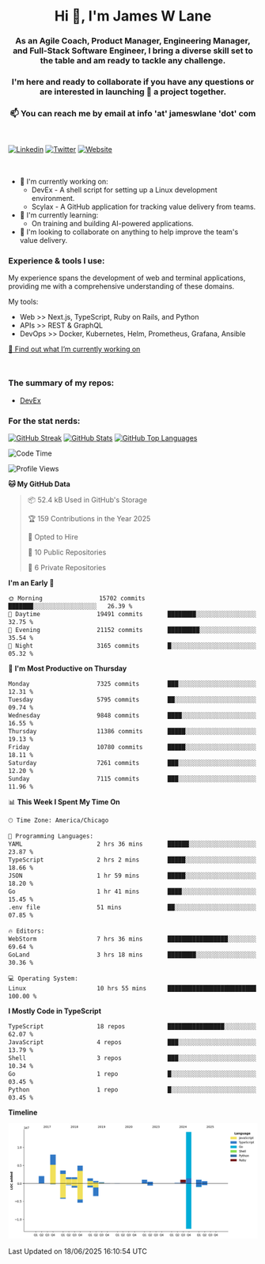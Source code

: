 <h1 align="center">Hi 👋, I'm James W Lane</h1>
<h3 align="center">As an Agile Coach, Product Manager, Engineering Manager, and Full-Stack Software Engineer, I bring a diverse skill set to the table and am ready to tackle any challenge.</h3>
<h3 align="center">I'm here and ready to collaborate if you have any questions or are interested in launching 🚀 a project together.</h3>

<div style="margin-top: 16px;" />

<h3 align="center">📫 You can reach me by email at info 'at' jameswlane 'dot' com</h3>

<div style="margin-top: 48px;" />

[![Linkedin](https://img.shields.io/badge/LinkedIn-0077B5?style=for-the-badge&logo=linkedin&logoColor=white)](https://www.linkedin.com/in/jameswlane/)
[![Twitter](https://img.shields.io/badge/Twitter-1DA1F2?style=for-the-badge&logo=twitter&logoColor=white)](https://x.com/jameswlane)
[![Website](https://img.shields.io/website?down_color=red&down_message=offline&style=for-the-badge&up_color=green&up_message=up&url=https%3A%2F%2Fwww.jameswlane.com)](https://www.jameswlane.com)

<div style="margin-top: 48px;" />

- 🔭 I'm currently working on:
  - DevEx - A shell script for setting up a Linux development environment.
  - Scylax - A GitHub application for tracking value delivery from teams.
- 🌱 I'm currently learning:
  - On training and building AI-powered applications.
- 👯 I'm looking to collaborate on anything to help improve the team's value delivery.

### Experience & tools I use:

My experience spans the development of web and terminal applications, providing me with a comprehensive understanding of these domains.

My tools:
- Web >> Next.js, TypeScript, Ruby on Rails, and Python
- APIs >> REST & GraphQL
- DevOps >> Docker, Kubernetes, Helm, Prometheus, Grafana, Ansible

[🔭 Find out what I’m currently working on](https://www.jameswlane.com/now)  

<div style="margin-top: 50px;"/>

### The summary of my repos:
- [DevEx](https://github.com/jameswlane/devex)  

### For the stat nerds:
[![GitHub Streak](https://github-readme-streak-stats.herokuapp.com?user=jameswlane&theme=tokyonight)](https://git.io/streak-stats)
[![GitHub Stats](https://github-readme-stats.vercel.app/api?username=jameswlane&show_icons=true&theme=tokyonight)](https://github-readme-stats.vercel.app)
[![GitHub Top Languages](https://github-readme-stats.vercel.app/api/top-langs?username=jameswlane&show_icons=true&locale=en&layout=compact&theme=tokyonight)](https://github-readme-stats.vercel.app)

<!--START_SECTION:waka-->
![Code Time](http://img.shields.io/badge/Code%20Time-575%20hrs%204%20mins-blue)

![Profile Views](http://img.shields.io/badge/Profile%20Views-0-blue)

**🐱 My GitHub Data** 

> 📦 52.4 kB Used in GitHub's Storage 
 > 
> 🏆 159 Contributions in the Year 2025
 > 
> 💼 Opted to Hire
 > 
> 📜 10 Public Repositories 
 > 
> 🔑 6 Private Repositories 
 > 
**I'm an Early 🐤** 

```text
🌞 Morning                15702 commits       ███████░░░░░░░░░░░░░░░░░░   26.39 % 
🌆 Daytime                19491 commits       ████████░░░░░░░░░░░░░░░░░   32.75 % 
🌃 Evening                21152 commits       █████████░░░░░░░░░░░░░░░░   35.54 % 
🌙 Night                  3165 commits        █░░░░░░░░░░░░░░░░░░░░░░░░   05.32 % 
```
📅 **I'm Most Productive on Thursday** 

```text
Monday                   7325 commits        ███░░░░░░░░░░░░░░░░░░░░░░   12.31 % 
Tuesday                  5795 commits        ██░░░░░░░░░░░░░░░░░░░░░░░   09.74 % 
Wednesday                9848 commits        ████░░░░░░░░░░░░░░░░░░░░░   16.55 % 
Thursday                 11386 commits       █████░░░░░░░░░░░░░░░░░░░░   19.13 % 
Friday                   10780 commits       █████░░░░░░░░░░░░░░░░░░░░   18.11 % 
Saturday                 7261 commits        ███░░░░░░░░░░░░░░░░░░░░░░   12.20 % 
Sunday                   7115 commits        ███░░░░░░░░░░░░░░░░░░░░░░   11.96 % 
```


📊 **This Week I Spent My Time On** 

```text
🕑︎ Time Zone: America/Chicago

💬 Programming Languages: 
YAML                     2 hrs 36 mins       ██████░░░░░░░░░░░░░░░░░░░   23.87 % 
TypeScript               2 hrs 2 mins        █████░░░░░░░░░░░░░░░░░░░░   18.66 % 
JSON                     1 hr 59 mins        █████░░░░░░░░░░░░░░░░░░░░   18.20 % 
Go                       1 hr 41 mins        ████░░░░░░░░░░░░░░░░░░░░░   15.45 % 
.env file                51 mins             ██░░░░░░░░░░░░░░░░░░░░░░░   07.85 % 

🔥 Editors: 
WebStorm                 7 hrs 36 mins       █████████████████░░░░░░░░   69.64 % 
GoLand                   3 hrs 18 mins       ████████░░░░░░░░░░░░░░░░░   30.36 % 

💻 Operating System: 
Linux                    10 hrs 55 mins      █████████████████████████   100.00 % 
```

**I Mostly Code in TypeScript** 

```text
TypeScript               18 repos            ████████████████░░░░░░░░░   62.07 % 
JavaScript               4 repos             ███░░░░░░░░░░░░░░░░░░░░░░   13.79 % 
Shell                    3 repos             ███░░░░░░░░░░░░░░░░░░░░░░   10.34 % 
Go                       1 repo              █░░░░░░░░░░░░░░░░░░░░░░░░   03.45 % 
Python                   1 repo              █░░░░░░░░░░░░░░░░░░░░░░░░   03.45 % 
```



**Timeline**

![Lines of Code chart](https://raw.githubusercontent.com/jameswlane/jameswlane/main/assets/bar_graph.png)


 Last Updated on 18/06/2025 16:10:54 UTC
<!--END_SECTION:waka-->
